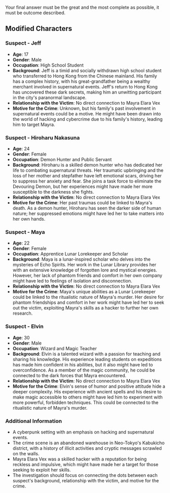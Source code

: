 Your final answer must be the great and the most complete as possible, it must be outcome described.

## Modified Characters
### Suspect - Jeff
- **Age**: 17
- **Gender**: Male
- **Occupation**: High School Student
- **Background**: Jeff is a timid and socially withdrawn high school student who transferred to Hong Kong from the Chinese mainland. His family has a complex history, with his great-grandfather being a wealthy merchant involved in supernatural events. Jeff's return to Hong Kong has uncovered these dark secrets, making him an unwitting participant in the city's paranormal landscape.
- **Relationship with the Victim**: No direct connection to Mayra Elara Vex
- **Motive for the Crime**: Unknown, but his family's past involvement in supernatural events could be a motive. He might have been drawn into the world of hacking and cybercrime due to his family's history, leading him to target Mayra.

### Suspect - Hiroharu Nakasuna
- **Age**: 24
- **Gender**: Female
- **Occupation**: Demon Hunter and Public Servant
- **Background**: Hiroharu is a skilled demon hunter who has dedicated her life to combating supernatural threats. Her traumatic upbringing and the loss of her mother and stepfather have left emotional scars, driving her to suppress her anxiety and fear. She joins a task force to eliminate the Devouring Demon, but her experiences might have made her more susceptible to the darkness she fights.
- **Relationship with the Victim**: No direct connection to Mayra Elara Vex
- **Motive for the Crime**: Her past traumas could be linked to Mayra's death. As a demon hunter, Hiroharu has seen the darker side of human nature; her suppressed emotions might have led her to take matters into her own hands.

### Suspect - Maya
- **Age**: 22
- **Gender**: Female
- **Occupation**: Apprentice Lunar Lorekeeper and Scholar
- **Background**: Maya is a lunar-inspired scholar who delves into the mysteries of Echo Spirits. Her work in the Lunar Library provides her with an extensive knowledge of forgotten lore and mystical energies. However, her lack of phantom friends and comfort in her own company might have led to feelings of isolation and disconnection.
- **Relationship with the Victim**: No direct connection to Mayra Elara Vex
- **Motive for the Crime**: Maya's unique abilities as a Lunar Lorekeeper could be linked to the ritualistic nature of Mayra's murder. Her desire for phantom friendships and comfort in her work might have led her to seek out the victim, exploiting Mayra's skills as a hacker to further her own research.

### Suspect - Elvin
- **Age**: 30
- **Gender**: Male
- **Occupation**: Wizard and Magic Teacher
- **Background**: Elvin is a talented wizard with a passion for teaching and sharing his knowledge. His experience leading students on expeditions has made him confident in his abilities, but it also might have led to overconfidence. As a member of the magic community, he could be connected to the dark forces that Mayra encountered.
- **Relationship with the Victim**: No direct connection to Mayra Elara Vex
- **Motive for the Crime**: Elvin's sense of humor and positive attitude hide a deeper complexity. His experience with ancient spells and his desire to make magic accessible to others might have led him to experiment with more powerful, forbidden techniques. This could be connected to the ritualistic nature of Mayra's murder.

### Additional Information
- A cyberpunk setting with an emphasis on hacking and supernatural events.
- The crime scene is an abandoned warehouse in Neo-Tokyo's Kabukicho district, with a history of illicit activities and cryptic messages scrawled on the walls.
- Mayra Elara Vex was a skilled hacker with a reputation for being reckless and impulsive, which might have made her a target for those seeking to exploit her skills.
- The investigation should focus on connecting the dots between each suspect's background, relationship with the victim, and motive for the crime.